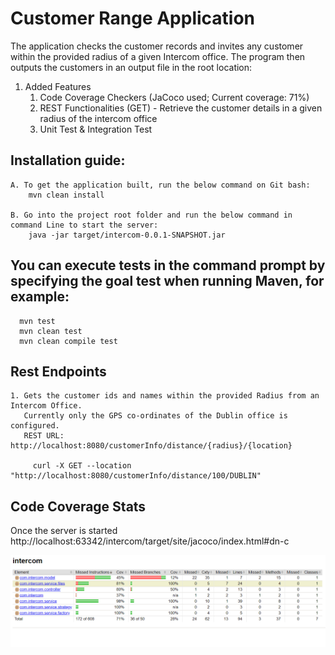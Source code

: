 # Customer Range Application

The application checks the customer records and invites any customer within the provided radius of a given Intercom
office. The program then outputs the customers in an output file in the root location:

1. Added Features
    1. Code Coverage Checkers (JaCoco used; Current coverage: 71%)
    2. REST Functionalities (GET) - Retrieve the customer details in a given radius of the intercom office
    3. Unit Test & Integration Test 

## Installation guide:

	A. To get the application built, run the below command on Git bash:
		mvn clean install

	B. Go into the project root folder and run the below command in command Line to start the server:
        java -jar target/intercom-0.0.1-SNAPSHOT.jar

## You can execute tests in the command prompt by specifying the goal test when running Maven, for example:
      mvn test
      mvn clean test
      mvn clean compile test

## Rest Endpoints

	1. Gets the customer ids and names within the provided Radius from an Intercom Office.
       Currently only the GPS co-ordinates of the Dublin office is configured.
       REST URL: http://localhost:8080/customerInfo/distance/{radius}/{location}
       
         curl -X GET --location "http://localhost:8080/customerInfo/distance/100/DUBLIN"

## Code Coverage Stats

Once the server is started
http://localhost:63342/intercom/target/site/jacoco/index.html#dn-c

![img_1.png](img_1.png)

